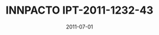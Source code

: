 ---
title: "INNPACTO IPT-2011-1232-43"
type: "research"
funding: "Spanish Ministry of Science"
pi: "C. Cebrián"
pi-inst: "Tissat"
date: "2011-07-01"
end-date: "2013-12-31"
grant: "138K€"
role: "Researcher"
wp: ""
description: "Sergio designed and developed a migration mechanism for virtual machines in OpenStack cloud computing infrastructure"
my-start-date: ""
my-end-date: ""
url: ""
doi: ""
---
